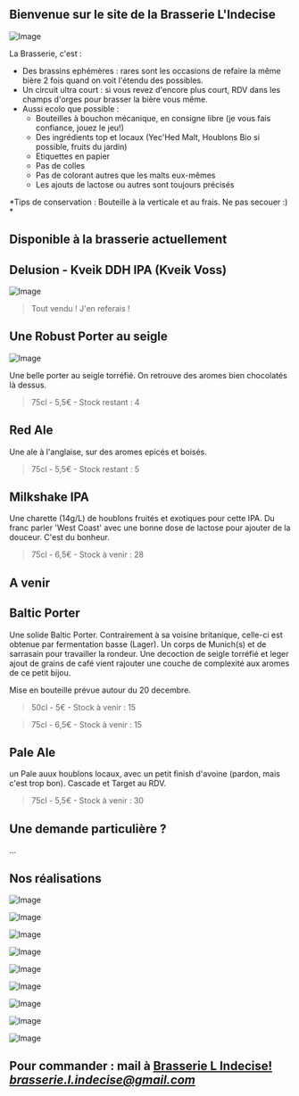 ## Bienvenue sur le site de la Brasserie L'Indecise

![Image](https://brasserie-l-indecise.github.io/brasserie-l-indecise/img_brasserie_4.jpg)

La Brasserie, c'est :

* Des brassins ephémères : rares sont les occasions de refaire la même bière 2 fois quand on voit l'étendu des possibles.
* Un circuit ultra court : si vous revez d'encore plus court, RDV dans les champs d'orges pour brasser la bière vous même.
* Aussi ecolo que possible :
  * Bouteilles à bouchon mécanique, en consigne libre (je vous fais confiance, jouez le jeu!)
  * Des ingrédients top et locaux (Yec'Hed Malt, Houblons Bio si possible, fruits du jardin)
  * Etiquettes en papier
  * Pas de colles
  * Pas de colorant autres que les malts eux-mêmes
  * Les ajouts de lactose ou autres sont toujours précisés

*Tips de conservation : Bouteille à la verticale et au frais. Ne pas secouer :)  *

## Disponible à la brasserie actuellement

## Delusion - Kveik DDH IPA (Kveik Voss)

![Image](https://brasserie-l-indecise.github.io/brasserie-l-indecise/Image_058.png)

> Tout vendu ! J'en referais !

## Une Robust Porter au seigle

![Image](https://brasserie-l-indecise.github.io/brasserie-l-indecise/Image_059.png)

Une belle porter au seigle torréfié. On retrouve des aromes bien chocolatés là dessus. 

> 75cl - 5,5€ - Stock restant : 4

## Red Ale

Une ale à l'anglaise, sur des aromes epicés et boisés. 

> 75cl - 5,5€ - Stock restant : 5
> 
## Milkshake IPA 

Une charette (14g/L) de houblons fruités et exotiques pour cette IPA. Du franc parler 'West Coast' avec une bonne dose de lactose pour ajouter de la douceur. C'est du bonheur.

> 75cl - 6,5€ - Stock à venir : 28

## A venir

## Baltic Porter

Une solide Baltic Porter. Contrairement à sa voisine britanique, celle-ci est obtenue par fermentation basse (Lager). Un corps de Munich(s) et de sarrasain pour travailler la rondeur. Une decoction de seigle torréfié et leger ajout de grains de café vient rajouter une couche de complexité aux aromes de ce petit bijou.

Mise en bouteille prévue autour du 20 decembre.

> 50cl - 5€ - Stock à venir : 15

> 75cl - 6,5€ - Stock à venir : 15

## Pale Ale

un Pale auux houblons locaux, avec un petit finish d'avoine (pardon, mais c'est trop bon). Cascade et Target au RDV.

> 75cl - 5,5€ - Stock à venir : 30

## Une demande particulière ?
...

## Nos réalisations

![Image](https://brasserie-l-indecise.github.io/brasserie-l-indecise/Image_062.jpg)

![Image](https://brasserie-l-indecise.github.io/brasserie-l-indecise/img_brasserie_1.jpg)

![Image](https://brasserie-l-indecise.github.io/brasserie-l-indecise/Image_061.png)

![Image](https://brasserie-l-indecise.github.io/brasserie-l-indecise/Image_055.jpg)

![Image](https://brasserie-l-indecise.github.io/brasserie-l-indecise/img_brasserie_2.png)

![Image](https://brasserie-l-indecise.github.io/brasserie-l-indecise/img_brasserie-3.jpg)

![Image](https://brasserie-l-indecise.github.io/brasserie-l-indecise/img_brasserie_4.jpg)

![Image](https://brasserie-l-indecise.github.io/brasserie-l-indecise/img_brasserie_5.jpg)

![Image](https://brasserie-l-indecise.github.io/brasserie-l-indecise/img_brasserie_6.jpg)

## Pour commander : mail à [Brasserie L Indecise!](mailto:?to=brasserie.l.indecise@gmail.com) *brasserie.l.indecise@gmail.com*
